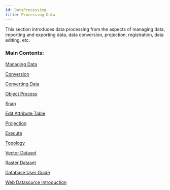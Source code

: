 ```yaml
---
id: DataProcessing
title: Processing Data
---
```

This section introduces data processing from the aspects of managing data,
importing and exporting data, data conversion, projection, registration, data
editing, etc.

### Main Contents:

[Managing Data](DataManagement/DataManagement)

[Conversion](DataConversion/Dataconversion)

[Converting Data](ConvertDataType/AboutDateTypeConvert)

[Object Process](Objects/Objects)

[Snap](Objects/Snapping/UsingSnapping)

[Edit Attribute Table](EditTabular/EdittingTabular)

[Projection](Projection/Projection)

[Execute](Registration/Registration)

[Topology](Topology/Topology)

[Vector Dataset](Vector/VectorDataset)

[Raster Dataset](Raster/Raster)

[Database User Guide](../TechDocument/DatabaseUseGuide)

[Web Datasource Introduction](../TechDocument/WebDatasets/AboutWebDataset)

